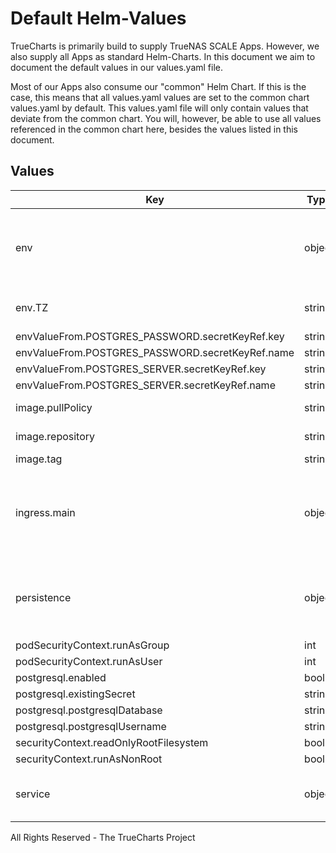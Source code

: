 # Default Helm-Values

TrueCharts is primarily build to supply TrueNAS SCALE Apps.
However, we also supply all Apps as standard Helm-Charts. In this document we aim to document the default values in our values.yaml file.

Most of our Apps also consume our "common" Helm Chart.
If this is the case, this means that all values.yaml values are set to the common chart values.yaml by default. This values.yaml file will only contain values that deviate from the common chart.
You will, however, be able to use all values referenced in the common chart here, besides the values listed in this document.

## Values

| Key | Type | Default | Description |
|-----|------|---------|-------------|
| env | object | See below | environment variables. See [image docs](https://hay-kot.github.io/mealie/getting-started/install/#env-variables) for more details. |
| env.TZ | string | `"UTC"` | Set the container timezone |
| envValueFrom.POSTGRES_PASSWORD.secretKeyRef.key | string | `"postgresql-password"` |  |
| envValueFrom.POSTGRES_PASSWORD.secretKeyRef.name | string | `"dbcreds"` |  |
| envValueFrom.POSTGRES_SERVER.secretKeyRef.key | string | `"plainporthost"` |  |
| envValueFrom.POSTGRES_SERVER.secretKeyRef.name | string | `"dbcreds"` |  |
| image.pullPolicy | string | `"IfNotPresent"` | image pull policy |
| image.repository | string | `"tccr.io/truecharts/mealie"` | image repository |
| image.tag | string | `"v0.5.4@sha256:fcbbd8328e0eae400813319852e899c4270cc0fde1092d1f4adb6c0d23f02f03"` | image tag |
| ingress.main | object | See values.yaml | Enable and configure ingress settings for the chart under this key. |
| persistence | object | See values.yaml | Configure persistence settings for the chart under this key. |
| podSecurityContext.runAsGroup | int | `0` |  |
| podSecurityContext.runAsUser | int | `0` |  |
| postgresql.enabled | bool | `true` |  |
| postgresql.existingSecret | string | `"dbcreds"` |  |
| postgresql.postgresqlDatabase | string | `"mealie"` |  |
| postgresql.postgresqlUsername | string | `"mealie"` |  |
| securityContext.readOnlyRootFilesystem | bool | `false` |  |
| securityContext.runAsNonRoot | bool | `false` |  |
| service | object | See values.yaml | Configures service settings for the chart. |

All Rights Reserved - The TrueCharts Project

